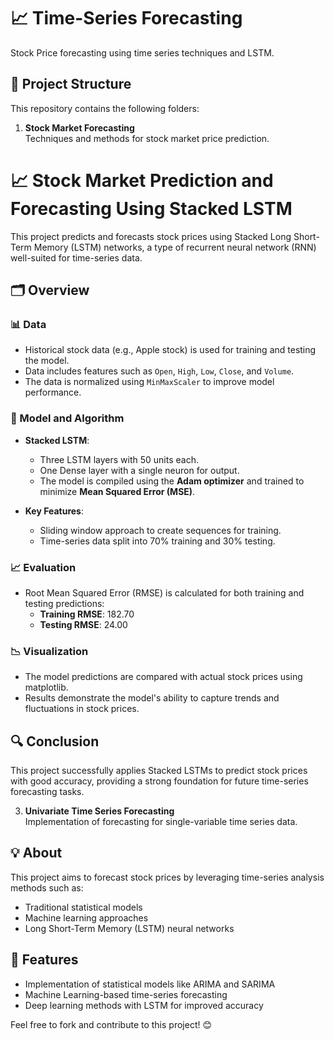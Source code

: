 # 📈 Time-Series Forecasting

Stock Price forecasting using time series techniques and LSTM.

## 📁 Project Structure

This repository contains the following folders:

1. **Stock Market Forecasting**  
   Techniques and methods for stock market price prediction.
# 📈 Stock Market Prediction and Forecasting Using Stacked LSTM

This project predicts and forecasts stock prices using Stacked Long Short-Term Memory (LSTM) networks, a type of recurrent neural network (RNN) well-suited for time-series data.

## 🗂 Overview

### 📊 Data
- Historical stock data (e.g., Apple stock) is used for training and testing the model.
- Data includes features such as `Open`, `High`, `Low`, `Close`, and `Volume`.
- The data is normalized using `MinMaxScaler` to improve model performance.

### 🧠 Model and Algorithm
- **Stacked LSTM**: 
  - Three LSTM layers with 50 units each.
  - One Dense layer with a single neuron for output.
  - The model is compiled using the **Adam optimizer** and trained to minimize **Mean Squared Error (MSE)**.

- **Key Features**:
  - Sliding window approach to create sequences for training.
  - Time-series data split into 70% training and 30% testing.

### 📈 Evaluation
- Root Mean Squared Error (RMSE) is calculated for both training and testing predictions:
  - **Training RMSE**: 182.70
  - **Testing RMSE**: 24.00

### 📉 Visualization
- The model predictions are compared with actual stock prices using matplotlib.
- Results demonstrate the model's ability to capture trends and fluctuations in stock prices.

## 🔍 Conclusion
This project successfully applies Stacked LSTMs to predict stock prices with good accuracy, providing a strong foundation for future time-series forecasting tasks.


3. **Univariate Time Series Forecasting**  
   Implementation of forecasting for single-variable time series data.

## 💡 About

This project aims to forecast stock prices by leveraging time-series analysis methods such as:

- Traditional statistical models
- Machine learning approaches
- Long Short-Term Memory (LSTM) neural networks

## 🚀 Features

- Implementation of statistical models like ARIMA and SARIMA
- Machine Learning-based time-series forecasting
- Deep learning methods with LSTM for improved accuracy


Feel free to fork and contribute to this project! 😊
